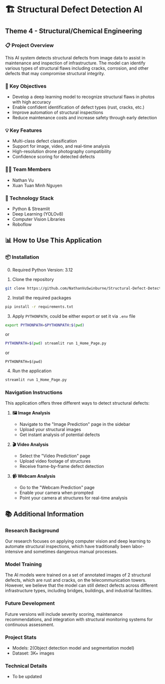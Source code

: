 # 🏗️ Structural Defect Detection AI

## Theme 4 - Structural/Chemical Engineering 

### 📋 Project Overview

This AI system detects structural defects from image data to assist in maintenance and inspection of infrastructure. The model can identify various types of structural flaws including cracks, corrosion, and other defects that may compromise structural integrity.

### 🎯 Key Objectives

- Develop a deep learning model to recognize structural flaws in photos with high accuracy
- Enable confident identification of defect types (rust, cracks, etc.)
- Improve automation of structural inspections
- Reduce maintenance costs and increase safety through early detection

### 💡 Key Features

- Multi-class defect classification
- Support for image, video, and real-time analysis
- High-resolution drone photography compatibility
- Confidence scoring for detected defects

### 👨‍💻 Team Members

- Nathan Vu 
- Xuan Tuan Minh Nguyen

### 🔧 Technology Stack

- Python & Streamlit
- Deep Learning (YOLOv8)
- Computer Vision Libraries
- Roboflow

## 📊 How to Use This Application

### 📦 Installation

0. Required Python Version: 3.12

1. Clone the repository

```bash
git clone https://github.com/NathanVuSwinburne/Structural-Defect-Detection-AI-for-Structural-Engineering.git
```

2. Install the required packages

```bash
pip install -r requirements.txt
```

3. Apply `PYTHONPATH`, could be either export or set it via `.env` file

```bash
export PYTHONPATH=$PYTHONPATH:$(pwd)
```

or

```bash
PYTHONPATH=$(pwd) streamlit run 1_Home_Page.py
```

or

```env
PYTHONPATH=$(pwd)
```

4. Run the application

```bash
streamlit run 1_Home_Page.py
```

### Navigation Instructions

This application offers three different ways to detect structural defects:

1. **🖼️ Image Analysis**

   - Navigate to the "Image Prediction" page in the sidebar
   - Upload your structural images
   - Get instant analysis of potential defects

2. **🎬 Video Analysis**

   - Select the "Video Prediction" page
   - Upload video footage of structures
   - Receive frame-by-frame defect detection

3. **📹 Webcam Analysis**
   - Go to the "Webcam Prediction" page
   - Enable your camera when prompted
   - Point your camera at structures for real-time analysis

## 📚 Additional Information

### Research Background

Our research focuses on applying computer vision and deep learning to automate structural inspections, which have traditionally been labor-intensive and sometimes dangerous manual processes.

### Model Training

The AI models were trained on a set of annotated images of 2 structural defects, which are rust and cracks, on the telecommunication towers. However, we believe that the model can still detect defects across different infrastructure types, including bridges, buildings, and industrial facilities.
### Future Development

Future versions will include severity scoring, maintenance recommendations, and integration with structural monitoring systems for continuous assessment.

### Project Stats

- Models: 2(Object detection model and segmentation model)
- Dataset: 3K+ images

### Technical Details

- To be updated
